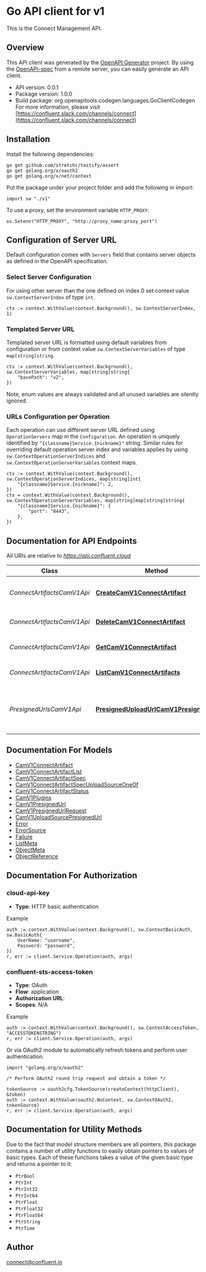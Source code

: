 # Go API client for v1

This is the Connect Management API.

## Overview
This API client was generated by the [OpenAPI Generator](https://openapi-generator.tech) project.  By using the [OpenAPI-spec](https://www.openapis.org/) from a remote server, you can easily generate an API client.

- API version: 0.0.1
- Package version: 1.0.0
- Build package: org.openapitools.codegen.languages.GoClientCodegen
For more information, please visit [https://confluent.slack.com/channels/connect](https://confluent.slack.com/channels/connect)

## Installation

Install the following dependencies:

```shell
go get github.com/stretchr/testify/assert
go get golang.org/x/oauth2
go get golang.org/x/net/context
```

Put the package under your project folder and add the following in import:

```golang
import sw "./v1"
```

To use a proxy, set the environment variable `HTTP_PROXY`:

```golang
os.Setenv("HTTP_PROXY", "http://proxy_name:proxy_port")
```

## Configuration of Server URL

Default configuration comes with `Servers` field that contains server objects as defined in the OpenAPI specification.

### Select Server Configuration

For using other server than the one defined on index 0 set context value `sw.ContextServerIndex` of type `int`.

```golang
ctx := context.WithValue(context.Background(), sw.ContextServerIndex, 1)
```

### Templated Server URL

Templated server URL is formatted using default variables from configuration or from context value `sw.ContextServerVariables` of type `map[string]string`.

```golang
ctx := context.WithValue(context.Background(), sw.ContextServerVariables, map[string]string{
	"basePath": "v2",
})
```

Note, enum values are always validated and all unused variables are silently ignored.

### URLs Configuration per Operation

Each operation can use different server URL defined using `OperationServers` map in the `Configuration`.
An operation is uniquely identified by `"{classname}Service.{nickname}"` string.
Similar rules for overriding default operation server index and variables applies by using `sw.ContextOperationServerIndices` and `sw.ContextOperationServerVariables` context maps.

```
ctx := context.WithValue(context.Background(), sw.ContextOperationServerIndices, map[string]int{
	"{classname}Service.{nickname}": 2,
})
ctx = context.WithValue(context.Background(), sw.ContextOperationServerVariables, map[string]map[string]string{
	"{classname}Service.{nickname}": {
		"port": "8443",
	},
})
```

## Documentation for API Endpoints

All URIs are relative to *https://api.confluent.cloud*

Class | Method | HTTP request | Description
------------ | ------------- | ------------- | -------------
*ConnectArtifactsCamV1Api* | [**CreateCamV1ConnectArtifact**](docs/ConnectArtifactsCamV1Api.md#createcamv1connectartifact) | **Post** /cam/v1/connect-artifacts | Create a new Connect Artifact.
*ConnectArtifactsCamV1Api* | [**DeleteCamV1ConnectArtifact**](docs/ConnectArtifactsCamV1Api.md#deletecamv1connectartifact) | **Delete** /cam/v1/connect-artifacts/{id} | Delete a Connect Artifact
*ConnectArtifactsCamV1Api* | [**GetCamV1ConnectArtifact**](docs/ConnectArtifactsCamV1Api.md#getcamv1connectartifact) | **Get** /cam/v1/connect-artifacts/{id} | Read a Connect Artifact
*ConnectArtifactsCamV1Api* | [**ListCamV1ConnectArtifacts**](docs/ConnectArtifactsCamV1Api.md#listcamv1connectartifacts) | **Get** /cam/v1/connect-artifacts | List of Connect Artifacts
*PresignedUrlsCamV1Api* | [**PresignedUploadUrlCamV1PresignedUrl**](docs/PresignedUrlsCamV1Api.md#presigneduploadurlcamv1presignedurl) | **Post** /cam/v1/presigned-upload-url | Request a presigned upload URL for a new Connect Artifact.


## Documentation For Models

 - [CamV1ConnectArtifact](docs/CamV1ConnectArtifact.md)
 - [CamV1ConnectArtifactList](docs/CamV1ConnectArtifactList.md)
 - [CamV1ConnectArtifactSpec](docs/CamV1ConnectArtifactSpec.md)
 - [CamV1ConnectArtifactSpecUploadSourceOneOf](docs/CamV1ConnectArtifactSpecUploadSourceOneOf.md)
 - [CamV1ConnectArtifactStatus](docs/CamV1ConnectArtifactStatus.md)
 - [CamV1Plugins](docs/CamV1Plugins.md)
 - [CamV1PresignedUrl](docs/CamV1PresignedUrl.md)
 - [CamV1PresignedUrlRequest](docs/CamV1PresignedUrlRequest.md)
 - [CamV1UploadSourcePresignedUrl](docs/CamV1UploadSourcePresignedUrl.md)
 - [Error](docs/Error.md)
 - [ErrorSource](docs/ErrorSource.md)
 - [Failure](docs/Failure.md)
 - [ListMeta](docs/ListMeta.md)
 - [ObjectMeta](docs/ObjectMeta.md)
 - [ObjectReference](docs/ObjectReference.md)


## Documentation For Authorization



### cloud-api-key

- **Type**: HTTP basic authentication

Example

```golang
auth := context.WithValue(context.Background(), sw.ContextBasicAuth, sw.BasicAuth{
    UserName: "username",
    Password: "password",
})
r, err := client.Service.Operation(auth, args)
```


### confluent-sts-access-token


- **Type**: OAuth
- **Flow**: application
- **Authorization URL**: 
- **Scopes**: N/A

Example

```golang
auth := context.WithValue(context.Background(), sw.ContextAccessToken, "ACCESSTOKENSTRING")
r, err := client.Service.Operation(auth, args)
```

Or via OAuth2 module to automatically refresh tokens and perform user authentication.

```golang
import "golang.org/x/oauth2"

/* Perform OAuth2 round trip request and obtain a token */

tokenSource := oauth2cfg.TokenSource(createContext(httpClient), &token)
auth := context.WithValue(oauth2.NoContext, sw.ContextOAuth2, tokenSource)
r, err := client.Service.Operation(auth, args)
```


## Documentation for Utility Methods

Due to the fact that model structure members are all pointers, this package contains
a number of utility functions to easily obtain pointers to values of basic types.
Each of these functions takes a value of the given basic type and returns a pointer to it:

* `PtrBool`
* `PtrInt`
* `PtrInt32`
* `PtrInt64`
* `PtrFloat`
* `PtrFloat32`
* `PtrFloat64`
* `PtrString`
* `PtrTime`

## Author

connect@confluent.io

